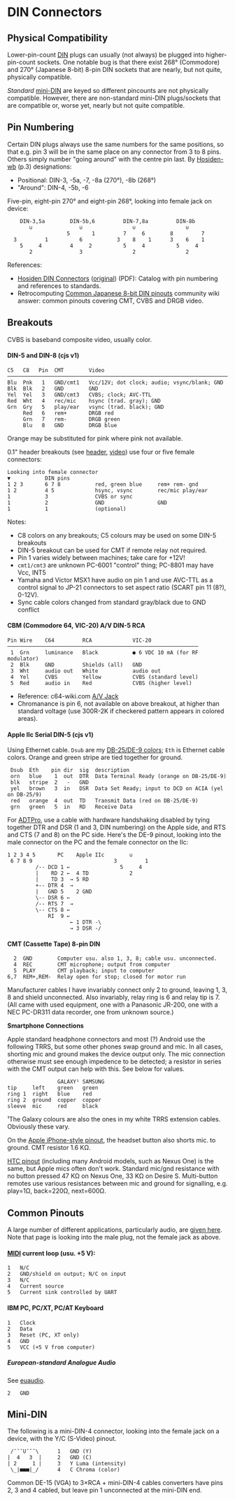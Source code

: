 DIN Connectors
==============

Physical Compatibility
----------------------

Lower-pin-count [DIN] plugs can usually (not always) be plugged into
higher-pin-count sockets. One notable bug is that there exist 268°
(Commodore) and 270° (Japanese 8-bit) 8-pin DIN sockets that are
nearly, but not quite, physically compatible.

_Standard_ [mini-DIN] are keyed so different pincounts are not
physically compatible. However, there are non-standard mini-DIN
plugs/sockets that are compatible or, worse yet, nearly but not quite
compatible.


Pin Numbering
-------------

Certain DIN plugs always use the same numbers for the same positions,
so that e.g. pin 3 will be in the same place on any connector from 3
to 8 pins. Others simply number "going around" with the centre pin
last. By [Hosiden-wb][] (p.3) designations:
- Positional: DIN-3, -5a, -7, -8a (270°), -8b (268°)
- "Around": DIN-4, -5b, -6

Five-pin, eight-pin 270° and eight-pin 268°, looking into female jack
on device:

        DIN-3,5a        DIN-5b,6         DIN-7,8a         DIN-8b
           ∪               ∪                ∪                ∪
                       5       1         7     6        8         7
      3         1          6           3    8    1      3    6    1
        5     4         4     2          5     4          5     4
           2               3                2                2

References:
- [Hosiden DIN Connectors][hosiden-wb] ([original][hosiden]) (PDF): Catalog
  with pin numbering and references to standards.
- Retrocomputing [Common Japanese 8-bit DIN pinouts][rc 12255] community
  wiki answer: common pinouts covering CMT, CVBS and DRGB video.


Breakouts
---------

CVBS is baseband composite video, usually color.

#### DIN-5 and DIN-8 (cjs v1)

    C5   C8   Pin  CMT        Video
    ───────────────────────────────────────────────────────────────────────
    Blu  Pnk   1   GND/cmt1   Vcc/12V; dot clock; audio; vsync/blank; GND
    Blk  Blk   2   GND        GND
    Yel  Yel   3   GND/cmt3   CVBS; clock; AVC-TTL
    Red  Wht   4   rec/mic    hsync (trad. gray); GND
    Grn  Gry   5   play/ear   vsync (trad. black); GND
         Red   6   rem+       DRGB red
         Grn   7   rem-       DRGB green
         Blu   8   GND        DRGB blue

Orange may be substituted for pink where pink not available.

0.1" header breakouts (see [header](header.md), [video](video.md))
use four or five female connectors:

    Looking into female connector
    ▼           DIN pins
    1 2 3       6 7 8           red, green blue     rem+ rem- gnd
    1 2         4 5             hsync, vsync        rec/mic play/ear
    1           3               CVBS or sync
    1           2               GND                 GND
    1           1               (optional)

Notes:
- C8 colors on any breakouts; C5 colours may be used on some DIN-5 breakouts
- DIN-5 breakout can be used for CMT if remote relay not required.
- Pin 1 varies widely between machines; take care for +12V!
- `cmt1/cmt3` are unknown PC-6001 "control" thing; PC-8801 may have Vcc, INT5
- Yamaha and Victor MSX1 have audio on pin 1 and use AVC-TTL as a control
  signal to JP-21 connectors to set aspect ratio (SCART pin 11 (8?), 0-12V).
- Sync cable colors changed from standard gray/black due to GND conflict

#### CBM (Commodore 64, VIC-20) A/V DIN-5 RCA

    Pin Wire    C64         RCA             VIC-20
    ─────────────────────────────────────────────────────────────
     1  Grn     luminance   Black           ● 6 VDC 10 mA (for RF modulator)
     2  Blk     GND         Shields (all)   GND
     3  Wht     audio out   White           audio out
     4  Yel     CVBS        Yellow          CVBS (standard level)
     5  Red     audio in    Red             CVBS (higher level)

- Reference: c64-wiki.com [A/V Jack][c64w av]
- Chromanance is pin 6, not available on above breakout, at higher than
  standard voltage (use 300R-2K if checkered pattern appears in colored
  areas).

#### Apple IIc Serial DIN-5 (cjs v1)

Using Ethernet cable. `Dsub` are my [DB-25/DE-9 colors](./dsub.md); `Eth`
is Ethernet cable colors. Orange and green stripe are tied together for
ground.

     Dsub  Eth    pin dir  sig  description
     orn   blue    1  out  DTR  Data Terminal Ready (orange on DB-25/DE-9)
     blk   stripe  2   -   GND
     yel   brown   3  in   DSR  Data Set Ready; input to DCD on ACIA (yel on DB-25/9)
     red   orange  4  out  TD   Transmit Data (red on DB-25/DE-9)
     grn   green   5  in   RD   Receive Data

For [ADTPro], use a cable with hardware handshaking disabled by tying
together DTR and DSR (1 and 3, DIN numbering) on the Apple side, and
RTS and CTS (7 and 8) on the PC side. Here's the DE-9 pinout, looking
into the male connector on the PC and the female connector on the IIc:

    1 2 3 4 5       PC    Apple IIc        ∪
     6 7 8 9                          3         1
             /-- DCD 1 ←                5     4
             |    RD 2 ←  4 TD             2
             |    TD 3  → 5 RD
             +-- DTR 4  →
             |   GND 5    2 GND
             \-- DSR 6 ←
             /-- RTS 7  →
             \-- CTS 8 ←
                 RI  9 ←
                        ← 1 DTR -\
                        → 3 DSR -/

#### CMT (Cassette Tape) 8-pin DIN

      2  GND        Computer usu. also 1, 3, 8; cable usu. unconnected.
      4  REC        CMT microphone; output from computer
      5  PLAY       CMT playback; input to computer
    6,7  REM+,REM-  Relay open for stop; closed for motor run

Manufacturer cables I have invariably connect only 2 to ground, leaving 1,
3, 8 and shield unconnected. Also invariably, relay ring is 6 and relay tip
is 7. (All came with used equipment, one with a Panasonic JR-200, one with
a NEC PC-DR311 data recorder, one from unknown source.)

__Smartphone Connections__

Apple standard headphone connectors and most (?) Android use the
following TRRS, but some other phones swap ground and mic. In all cases,
shorting mic and ground makes the device output only. The mic
connection otherwise must see enough impedence to be detected; a
resistor in series with the CMT output can help with this. See below
for values.

                    GALAXY¹ SAMSUNG
    tip     left    green   green
    ring 1  right   blue    red
    ring 2  ground  copper  copper
    sleeve  mic     red     black

¹The Galaxy colours are also the ones in my white TRRS extension
cables. Obviously these vary.

On the [Apple iPhone-style pinout][pru-iphone], the headset button
also shorts mic. to ground. CMT resistor 1.6 KΩ.

[HTC pinout][pru-htc] (including many Android models, such as Nexus
One) is the same, but Apple mics often don't work. Standard mic/gnd
resistance with no button pressed 47 KΩ on Nexus One, 33 KΩ on
Desire S. Multi-button remotes use various resistances between mic and
ground for signalling, e.g. play=1Ω, back=220Ω, next=600Ω.


Common Pinouts
--------------

A large number of different applications, particularly audio, are
[given here][e2k/din]. Note that page is looking into the male plug,
not the female jack as above.

#### [MIDI] current loop (usu. +5 V):

    1   N/C
    2   GND/shield on output; N/C on input
    3   N/C
    4   Current source
    5   Current sink controlled by UART

#### IBM PC, PC/XT, PC/AT Keyboard

    1   Clock
    2   Data
    3   Reset (PC, XT only)
    4   GND
    5   VCC (+5 V from computer)

##### European-standard Analogue Audio

See [euaudio].

    2   GND


Mini-DIN
--------

The following is a mini-DIN-4 connector, looking into the female jack
on a device, with the Y/C (S-Video) pinout.

     /¯¯¯U¯¯¯\      1   GND (Y)
    |  4   3  |     2   GND (C)
    | 2     1 |     3   Y Luma (intensity)
     \_|■■■|_/      4   C Chroma (color)

Common DE-15 (VGA) to 3×RCA + mini-DIN-4 cables converters have pins 2,
3 and 4 cabled, but leave pin 1 unconnected at the mini-DIN end.



<!-------------------------------------------------------------------->
[DIN]: https://en.wikipedia.org/wiki/DIN_connector
[adtpro]: http://adtpro.com/connectionsserial.html#DIN5
[c64w av]: https://www.c64-wiki.com/wiki/A/V_Jack
[hosiden]: https://www.hosiden.com/product/pdf/e_din.pdf
[hosiden-wb]: https://web.archive.org/web/20180516230412/http://www.hosiden.com:80/product/pdf/e_din.pdf
[mini-DIN]: https://en.wikipedia.org/wiki/Mini-DIN_connector
[pru-htc]: https://pinoutguide.com/HeadsetsHeadphones/htc_hd2_headphone_pinout.shtml
[pru-iphone]: https://pinouts.ru/HeadsetsHeadphones/iphone_headphone_pinout.shtml
[rc 12255]: https://retrocomputing.stackexchange.com/a/12255/7208

[MIDI]: https://en.wikipedia.org/wiki/MIDI#Electrical_specifications
[e2k/din]: https://www.electronics2000.co.uk/pin-out/dincon.php
[euaudio]: https://en.wikipedia.org/wiki/DIN_connector#Analog_audio
